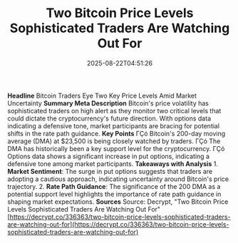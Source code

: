 ﻿---
title: "Two Bitcoin Price Levels Sophisticated Traders Are Watching Out For"
date: "2025-08-22T04:51:26"
category: "Markets"
summary: ""
slug: "two bitcoin price levels sophisticated traders are watching "
source_urls:
  - "https://decrypt.co/336363/two-bitcoin-price-levels-sophisticated-traders-are-watching-out-for"
seo:
  title: "Two Bitcoin Price Levels Sophisticated Traders Are Watching Out For | Hash n Hedge"
  description: ""
  keywords: ["news", "markets", "brief"]
---
**Headline** Bitcoin Traders Eye Two Key Price Levels Amid Market Uncertainty  **Summary Meta Description** Bitcoin's price volatility has sophisticated traders on high alert as they monitor two critical levels that could dictate the cryptocurrency's future direction. With options data indicating a defensive tone, market participants are bracing for potential shifts in the rate path guidance.  **Key Points**  ΓÇó Bitcoin's 200-day moving average (DMA) at $23,500 is being closely watched by traders. ΓÇó The DMA has historically been a key support level for the cryptocurrency. ΓÇó Options data shows a significant increase in put options, indicating a defensive tone among market participants.  **Takeaways with Analysis**  1. **Market Sentiment**: The surge in put options suggests that traders are adopting a cautious approach, indicating uncertainty around Bitcoin's price trajectory. 2. **Rate Path Guidance**: The significance of the 200 DMA as a potential support level highlights the importance of rate path guidance in shaping market expectations.  **Sources** Source: Decrypt, "Two Bitcoin Price Levels Sophisticated Traders Are Watching Out For" [https://decrypt.co/336363/two-bitcoin-price-levels-sophisticated-traders-are-watching-out-for](https://decrypt.co/336363/two-bitcoin-price-levels-sophisticated-traders-are-watching-out-for) 
